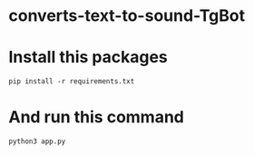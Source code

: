 # converts-text-to-sound-TgBot

# Install this packages
``pip install -r requirements.txt``

# And run this command
``python3 app.py``
